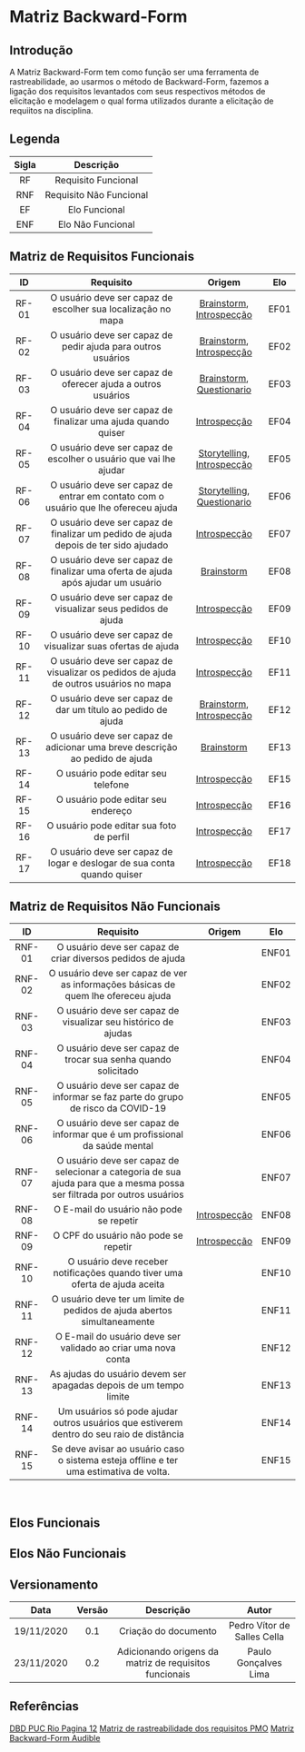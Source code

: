# Matriz Backward-Form

## Introdução
A Matriz Backward-Form tem como função ser uma ferramenta de rastreabilidade, ao usarmos o método de Backward-Form, fazemos a ligação dos requisitos levantados com seus respectivos métodos de elicitação e modelagem o qual forma utilizados durante a elicitação de requiitos na disciplina.

## Legenda

|Sigla|Descrição|
|:-:|:-:|
|RF|Requisito Funcional|
|RNF|Requisito Não Funcional|
|EF|Elo Funcional|
|ENF|Elo Não Funcional|

## Matriz de Requisitos Funcionais

|ID|Requisito|Origem|Elo|
|:-:|:-:|:-:|:-:|
|RF-01|O usuário deve ser capaz de escolher sua localização no mapa|[Brainstorm](https://requisitos-de-software.github.io/2020.1-Mia-Ajuda/#/pages/elicitations/brainstorming?id=_4-quais-funcionalidades-seriam-essenciais-para-um-aplicativo-de-a%c3%a7%c3%a3o-social), [Introspecção](https://requisitos-de-software.github.io/2020.1-Mia-Ajuda/#/pages/elicitations/introspection?id=requisitos)|EF01|
|RF-02|O usuário deve ser capaz de pedir ajuda para outros usuários|[Brainstorm](https://requisitos-de-software.github.io/2020.1-Mia-Ajuda/#/pages/elicitations/brainstorming?id=_4-quais-funcionalidades-seriam-essenciais-para-um-aplicativo-de-a%c3%a7%c3%a3o-social), [Introspecção](https://requisitos-de-software.github.io/2020.1-Mia-Ajuda/#/pages/elicitations/introspection?id=requisitos)|EF02|
|RF-03|O usuário deve ser capaz de oferecer ajuda a outros usuários|[Brainstorm](https://requisitos-de-software.github.io/2020.1-Mia-Ajuda/#/pages/elicitations/brainstorming?id=_2-como-combinar-volunt%c3%a1rios-que-querem-ajudar-de-alguma-forma-com-as-pessoas-necessitadas), [Questionario](https://requisitos-de-software.github.io/2020.1-Mia-Ajuda/#/pages/elicitations/survey/survey?id=caso-a-pessoa-ache-interessante)|EF03|
|RF-04|O usuário deve ser capaz de finalizar uma ajuda quando quiser|[Introspecção](https://requisitos-de-software.github.io/2020.1-Mia-Ajuda/#/pages/elicitations/introspection?id=requisitos)|EF04|
|RF-05|O usuário deve ser capaz de escolher o usuário que vai lhe ajudar|[Storytelling](https://requisitos-de-software.github.io/2020.1-Mia-Ajuda/#/pages/elicitations/storytelling/storytelling?id=hist%c3%b3ria-de-jos%c3%a9), [Introspecção](https://requisitos-de-software.github.io/2020.1-Mia-Ajuda/#/pages/elicitations/introspection?id=requisitos)|EF05|
|RF-06|O usuário deve ser capaz de entrar em contato com o usuário que lhe ofereceu ajuda|[Storytelling](https://requisitos-de-software.github.io/2020.1-Mia-Ajuda/#/pages/elicitations/storytelling/storytelling?id=hist%c3%b3ria-de-jos%c3%a9), [Questionario](https://requisitos-de-software.github.io/2020.1-Mia-Ajuda/#/pages/elicitations/brainstorming?id=_1-como-proporcionar-ajuda-a-pessoas-que-est%c3%a3o-passando-por-dificuldades-ou-limita%c3%a7%c3%b5es-de-forma-acess%c3%advel-e-solid%c3%a1ria)|EF06|
|RF-07|O usuário deve ser capaz de finalizar um pedido de ajuda depois de ter sido ajudado|[Introspecção](https://requisitos-de-software.github.io/2020.1-Mia-Ajuda/#/pages/elicitations/introspection?id=requisitos)|EF07|
|RF-08|O usuário deve ser capaz de finalizar uma oferta de ajuda após ajudar um usuário|[Brainstorm](https://requisitos-de-software.github.io/2020.1-Mia-Ajuda/#/pages/elicitations/brainstorming?id=_4-quais-funcionalidades-seriam-essenciais-para-um-aplicativo-de-a%c3%a7%c3%a3o-social)|EF08|
|RF-09|O usuário deve ser capaz de visualizar seus pedidos de ajuda|[Introspecção](https://requisitos-de-software.github.io/2020.1-Mia-Ajuda/#/pages/elicitations/introspection?id=requisitos)|EF09|
|RF-10|O usuário deve ser capaz de visualizar suas ofertas de ajuda|[Introspecção](https://requisitos-de-software.github.io/2020.1-Mia-Ajuda/#/pages/elicitations/introspection?id=requisitos)|EF10|
|RF-11|O usuário deve ser capaz de visualizar os pedidos de ajuda de outros usuários no mapa|[Introspecção](https://requisitos-de-software.github.io/2020.1-Mia-Ajuda/#/pages/elicitations/introspection?id=requisitos)|EF11|
|RF-12|O usuário deve ser capaz de dar um título ao pedido de ajuda|[Brainstorm](https://requisitos-de-software.github.io/2020.1-Mia-Ajuda/#/pages/elicitations/brainstorming?id=_4-quais-funcionalidades-seriam-essenciais-para-um-aplicativo-de-a%c3%a7%c3%a3o-social), [Introspecção](https://requisitos-de-software.github.io/2020.1-Mia-Ajuda/#/pages/elicitations/introspection?id=requisitos)|EF12|
|RF-13|O usuário deve ser capaz de adicionar uma breve descrição ao pedido de ajuda|[Brainstorm](https://requisitos-de-software.github.io/2020.1-Mia-Ajuda/#/pages/elicitations/brainstorming?id=_4-quais-funcionalidades-seriam-essenciais-para-um-aplicativo-de-a%c3%a7%c3%a3o-social)|EF13|
|RF-14|O usuário pode editar seu telefone|[Introspecção](https://requisitos-de-software.github.io/2020.1-Mia-Ajuda/#/pages/elicitations/introspection?id=requisitos)|EF15|
|RF-15|O usuário pode editar seu endereço|[Introspecção](https://requisitos-de-software.github.io/2020.1-Mia-Ajuda/#/pages/elicitations/introspection?id=requisitos)|EF16|
|RF-16|O usuário pode editar sua foto de perfil|[Introspecção](https://requisitos-de-software.github.io/2020.1-Mia-Ajuda/#/pages/elicitations/introspection?id=requisitos)|EF17|
|RF-17|O usuário deve ser capaz de logar e deslogar de sua conta quando quiser|[Introspecção](https://requisitos-de-software.github.io/2020.1-Mia-Ajuda/#/pages/elicitations/introspection?id=requisitos)|EF18|

## Matriz de Requisitos Não Funcionais

|ID|Requisito|Origem|Elo|
|:-:|:-:|:-:|:-:|
|RNF-01|O usuário deve ser capaz de criar diversos pedidos de ajuda||ENF01|
|RNF-02|O usuário deve ser capaz de ver as informações básicas de quem lhe ofereceu ajuda||ENF02|
|RNF-03|O usuário deve ser capaz de visualizar seu histórico de ajudas||ENF03|
|RNF-04|O usuário deve ser capaz de trocar sua senha quando solicitado||ENF04|
|RNF-05|O usuário deve ser capaz de informar se faz parte do grupo de risco da COVID-19||ENF05|
|RNF-06|O usuário deve ser capaz de informar que é um profissional da saúde mental||ENF06|
|RNF-07|O usuário deve ser capaz de selecionar a categoria de sua ajuda para que a mesma possa ser filtrada por outros usuários||ENF07|
|RNF-08|O E-mail do usuário não pode se repetir|[Introspecção](https://requisitos-de-software.github.io/2020.1-Mia-Ajuda/#/pages/elicitations/introspection?id=requisitos)|ENF08|
|RNF-09|O CPF do usuário não pode se repetir|[Introspecção](https://requisitos-de-software.github.io/2020.1-Mia-Ajuda/#/pages/elicitations/introspection?id=requisitos)|ENF09|
|RNF-10|O usuário deve receber notificações quando tiver uma oferta de ajuda aceita||ENF10|
|RNF-11|O usuário deve ter um limite de pedidos de ajuda abertos simultaneamente||ENF11|
|RNF-12|O E-mail do usuário deve ser validado ao criar uma nova conta||ENF12|
|RNF-13|As ajudas do usuário devem ser apagadas depois de um tempo limite||ENF13|
|RNF-14|Um usuários só pode ajudar outros usuários que estiverem dentro do seu raio de distância||ENF14|
|RNF-15|Se deve avisar ao usuário caso o sistema esteja offline e ter uma estimativa de volta.||ENF15|

<br> 

## Elos Funcionais

## Elos Não Funcionais

## Versionamento

|Data|Versão|Descrição|Autor|
|:-:|:-:|:-:|:-:|
|19/11/2020|0.1|Criação do documento|Pedro Vítor de Salles Cella|
|23/11/2020|0.2|Adicionando origens da matriz de requisitos funcionais|Paulo Gonçalves Lima|
## Referências
[DBD PUC Rio Pagina 12](http://www.dbd.puc-rio.br/depto_informatica/05_20_sayao.pdf)
[Matriz de rastreabilidade dos requisitos PMO](https://escritoriodeprojetos.com.br/matriz-de-rastreabilidade-dos-requisitos)
[Matriz Backward-Form Audible](https://requisitos-de-software.github.io/2019.2-Audible/matrizBackward-from/)
